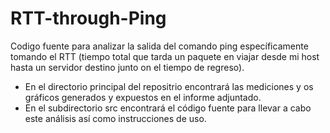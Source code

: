 # RTT-through-Ping
Codigo fuente para analizar la salida del comando ping específicamente tomando el RTT (tiempo total que tarda un paquete en viajar desde mi host hasta un servidor destino junto on el tiempo de regreso). 
- En el directorio principal del repositrio encontrará las mediciones y os gráficos generados y expuestos en el informe adjuntado. 
- En el subdirectorio src encontrará el código fuente para llevar a cabo este análisis así como instrucciones de uso. 
